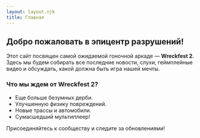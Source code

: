```yaml
---
layout: layout.njk
title: Главная
---
```


## Добро пожаловать в эпицентр разрушений!

Этот сайт посвящен самой ожидаемой гоночной аркаде — **Wreckfest 2**. Здесь мы будем собирать все последние новости, слухи, геймплейные видео и обсуждать, какой должна быть игра нашей мечты.

### Что мы ждем от Wreckfest 2?

* Еще больше безумных дерби.
* Улучшенную физику повреждений.
* Новые трассы и автомобили.
* Сумасшедший мультиплеер!

Присоединяйтесь к сообществу и следите за обновлениями!